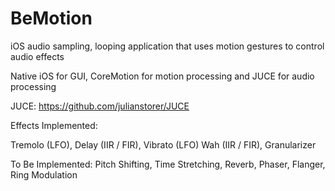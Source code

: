 BeMotion
=================

iOS audio sampling, looping application that uses motion gestures to control audio effects

Native iOS for GUI, CoreMotion for motion processing and JUCE for audio processing

JUCE: https://github.com/julianstorer/JUCE


Effects Implemented:

  Tremolo (LFO),
  Delay (IIR / FIR),
  Vibrato (LFO)
  Wah (IIR / FIR),
  Granularizer
  
To Be Implemented:
  Pitch Shifting,
  Time Stretching,
  Reverb,
  Phaser,
  Flanger,
  Ring Modulation
  
